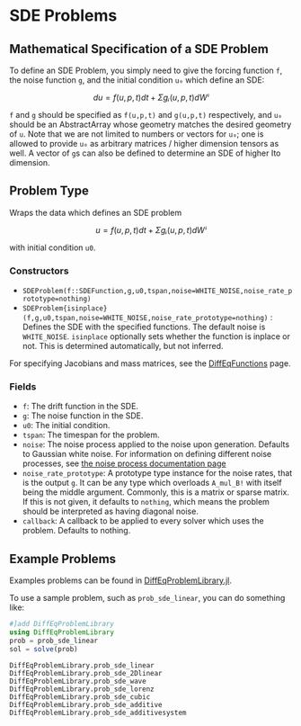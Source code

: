 # SDE Problems

## Mathematical Specification of a SDE Problem

To define an SDE Problem, you simply need to give the forcing function `f`,
the noise function `g`, and the initial condition `u₀` which define an SDE:

```math
du = f(u,p,t)dt + Σgᵢ(u,p,t)dWⁱ
```

`f` and `g` should be specified as `f(u,p,t)` and  `g(u,p,t)` respectively, and `u₀`
should be an AbstractArray whose geometry matches the desired geometry of `u`.
Note that we are not limited to numbers or vectors for `u₀`; one is allowed to
provide `u₀` as arbitrary matrices / higher dimension tensors as well. A vector
of `g`s can also be defined to determine an SDE of higher Ito dimension.

## Problem Type

Wraps the data which defines an SDE problem

```math
u = f(u,p,t)dt + Σgᵢ(u,p,t)dWⁱ
```

with initial condition `u0`.

### Constructors

- `SDEProblem(f::SDEFunction,g,u0,tspan,noise=WHITE_NOISE,noise_rate_prototype=nothing)`
- `SDEProblem{isinplace}(f,g,u0,tspan,noise=WHITE_NOISE,noise_rate_prototype=nothing)` :
  Defines the SDE with the specified functions. The default noise is `WHITE_NOISE`.
  `isinplace` optionally sets whether the function is inplace or not. This is
  determined automatically, but not inferred.

For specifying Jacobians and mass matrices, see the
[DiffEqFunctions](http://docs.juliadiffeq.org/latest/features/performance_overloads.html)
page.

### Fields

* `f`: The drift function in the SDE.
* `g`: The noise function in the SDE.
* `u0`: The initial condition.
* `tspan`: The timespan for the problem.
* `noise`: The noise process applied to the noise upon generation. Defaults to
  Gaussian white noise. For information on defining different noise processes,
  see [the noise process documentation page](../../features/noise_process.html)
* `noise_rate_prototype`: A prototype type instance for the noise rates, that
  is the output `g`. It can be any type which overloads `A_mul_B!` with itself
  being the middle argument. Commonly, this is a matrix or sparse matrix. If
  this is not given, it defaults to `nothing`, which means the problem should
  be interpreted as having diagonal noise.  
* `callback`: A callback to be applied to every solver which uses the problem.
  Defaults to nothing.

## Example Problems

Examples problems can be found in [DiffEqProblemLibrary.jl](https://github.com/JuliaDiffEq/DiffEqProblemLibrary.jl/blob/master/src/sde_premade_problems.jl).

To use a sample problem, such as `prob_sde_linear`, you can do something like:

```julia
#]add DiffEqProblemLibrary
using DiffEqProblemLibrary
prob = prob_sde_linear
sol = solve(prob)
```

```@docs
DiffEqProblemLibrary.prob_sde_linear
DiffEqProblemLibrary.prob_sde_2Dlinear
DiffEqProblemLibrary.prob_sde_wave
DiffEqProblemLibrary.prob_sde_lorenz
DiffEqProblemLibrary.prob_sde_cubic
DiffEqProblemLibrary.prob_sde_additive
DiffEqProblemLibrary.prob_sde_additivesystem
```
